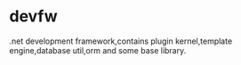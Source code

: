# devfw
.net development framework,contains plugin kernel,template engine,database util,orm and some base library.
